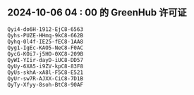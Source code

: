 ## 2024-10-06 04 : 00 的 GreenHub 许可证
```
Qyi4-do6H-1912-EjC8-6563
Qyhs-PUZE-HHmq-9kC8-662B
Qyhq-0l4f-IE25-fEC8-1AA8
Qyg1-IgEc-KAO5-NeC8-F0AC
QycG-KOi7-j5HO-0XC8-209B
QyWI-YIir-dayD-iUC8-DD57
QyUy-6XA5-i9ZV-kpC8-83F8
QyUs-skhA-xA8l-F5C8-E521
QyUr-sw7R-AJXX-CiC8-7D1B
QyTy-Xfyy-8soh-BtC8-90AF
```

